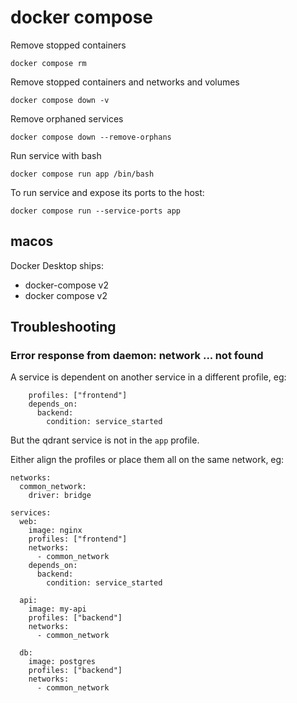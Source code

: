 # docker compose

Remove stopped containers

```
docker compose rm
```

Remove stopped containers and networks and volumes

```
docker compose down -v
```

Remove orphaned services

```
docker compose down --remove-orphans
```

Run service with bash

```
docker compose run app /bin/bash
```

To run service and expose its ports to the host:

```
docker compose run --service-ports app
```

## macos

Docker Desktop ships:

- docker-compose v2
- docker compose v2

## Troubleshooting

### Error response from daemon: network ... not found

A service is dependent on another service in a different profile, eg:

```
    profiles: ["frontend"]
    depends_on:
      backend:
        condition: service_started
```

But the qdrant service is not in the `app` profile.

Either align the profiles or place them all on the same network, eg:

```
networks:
  common_network:
    driver: bridge

services:
  web:
    image: nginx
    profiles: ["frontend"]
    networks:
      - common_network
    depends_on:
      backend:
        condition: service_started

  api:
    image: my-api
    profiles: ["backend"]
    networks:
      - common_network

  db:
    image: postgres
    profiles: ["backend"]
    networks:
      - common_network
```
